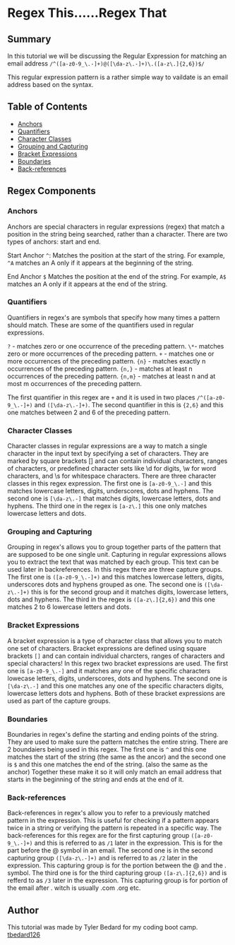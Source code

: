 # Regex This......Regex That

## Summary

In this tutorial we will be discussing the Regular Expression for matching an email address
`/^([a-z0-9_\.-]+)@([\da-z\.-]+)\.([a-z\.]{2,6})$/`

This regular expression pattern is a rather simple way to vaildate is an email address based on the syntax.

## Table of Contents

- [Anchors](#anchors)
- [Quantifiers](#quantifiers)
- [Character Classes](#character-classes)
- [Grouping and Capturing](#grouping-and-capturing)
- [Bracket Expressions](#bracket-expressions)
- [Boundaries](#boundaries)
- [Back-references](#back-references)

## Regex Components

### Anchors

Anchors are special characters in regular expressions (regex) that match a position in the string being searched, rather than a character. There are two types of anchors: start and end.

Start Anchor `^`: Matches the position at the start of the string. For example, `^A` matches an A only if it appears at the beginning of the string.

End Anchor `$` Matches the position at the end of the string. For example, `A$` matches an A only if it appears at the end of the string.

### Quantifiers

Quantifiers in regex's are symbols that specify how many times a pattern should match. These are some of the quantifiers used in regular expressions.

`?` - matches zero or one occurrence of the preceding pattern.
`\*`- matches zero or more occurrences of the preceding pattern.
`+` - matches one or more occurrences of the preceding pattern.
`{n}` - matches exactly n occurrences of the preceding pattern.
`{n,}` - matches at least n occurrences of the preceding pattern.
`{n,m}` - matches at least n and at most m occurrences of the preceding pattern.

The first quantifier in this regex are `+` and it is used in two places `/^([a-z0-9_\.-]+)` and `([\da-z\.-]+)`. The second quantifier in this is `{2,6}` and this one matches between 2 and 6 of the preceding pattern.

### Character Classes

Character classes in regular expressions are a way to match a single character in the input text by specifying a set of characters. They are marked by square brackets [] and can contain individual characters, ranges of characters, or predefined character sets like \d for digits, \w for word characters, and \s for whitespace characters. There are three character classes in this regex expression. The first one is `[a-z0-9_\.-]` and this matches lowercase letters, digits, underscores, dots and hyphens. The second one is `[\da-z\.-]` that matches digits, lowercase letters, dots and hyphens. The third one in the regex is `[a-z\.]` this one only matches lowercase letters and dots.

### Grouping and Capturing

Grouping in regex's allows you to group together parts of the pattern that are supposed to be one single unit. Capturing in regular expressions allows you to extract the text that was matched by each group. This text can be used later in backreferences. In this regex there are three capture groups. The first one is `([a-z0-9_\.-]+)` and this matches lowercase letters, digits, underscores dots and hyphens grouped as one. The second one is `([\da-z\.-]+)` this is for the second group and it matches digits, lowercase letters, dots and hyphens. The third in the regex is `([a-z\.]{2,6})` and this one matches 2 to 6 lowercase letters and dots.

### Bracket Expressions

A bracket expression is a type of character class that allows you to match one set of characters. Bracket expressions are defined using square brackets `[]` and can contain individual charcters, ranges of characters and special characters! In this regex two bracket expressions are used. The first one is `[a-z0-9_\.-]` and it matches any one of the specific characters lowecase letters, digits, underscores, dots and hyphens. The second one is `[\da-z\.-]` and this one matches any one of the specific characters digits, lowercase letters dots and hyphens.
Both of these bracket expressions are used as part of the capture groups.

### Boundaries

Boundaries in regex's define the starting and ending points of the string. They are used to make sure the pattern matches the entire string. There are 2 boundaiers being used in this regex.
The first one is `^` and this one matches the start of the string (the same as the ancor) and the second one is `$` and this one matches the end of the string. (also the same as the anchor)
Together these make it so it will only match an email address that starts in the beginning of the string and ends at the end of it.

### Back-references

Back-references in regex's allow you to refer to a previously matched pattern in the expression. This is useful for checking if a pattern appears twice in a string or verifying the pattern is repeated in a specific way. The back-references for this regex are for the first capturing group `([a-z0-9_\.-]+)` and this is referred to as `/1` later in the expression. This is for the part before the @ symbol in an email. The second one is in the second capturing group `([\da-z\.-]+)` and is referred to as `/2` later in the expression. This capturing group is for the portion between the @ and the . symbol. The third one is for the third capturing group `([a-z\.]{2,6})` and is refferd to as `/3` later in the expression. This capturing group is for portion of the email after . witch is usually .com .org etc.

## Author

This tutorial was made by Tyler Bedard for my coding boot camp.
[tbedard126](https://github.com/tbedard126)
